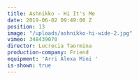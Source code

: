 ```yaml
---
title: Ashnikko - Hi It's Me
date: 2019-06-02 09:49:00 Z
position: 13
image: "/uploads/ashnikko-hi-wide-2.jpg"
vimeo: 348439070
director: Lucrecia Taormina
production-company: Friend
equipment: 'Arri Alexa Mini '
is-shown: true
---
```



